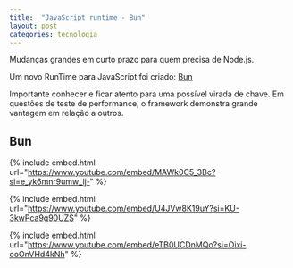 ```yaml
---
title:  "JavaScript runtime - Bun"
layout: post
categories: tecnologia 
---
```


Mudanças grandes em curto prazo para quem precisa de Node.js.  


Um novo RunTime para JavaScript foi criado: [Bun](https://bun.sh)  

Importante conhecer e ficar atento para uma possível virada de chave. Em questões de teste de performance, o framework demonstra grande vantagem em relação a outros. 

## Bun

{% include embed.html url="https://www.youtube.com/embed/MAWk0C5_3Bc?si=e_yk6mnr9umw_lj-" %}

{% include embed.html url="https://www.youtube.com/embed/U4JVw8K19uY?si=KU-3kwPca9g90UZS" %}

{% include embed.html url="https://www.youtube.com/embed/eTB0UCDnMQo?si=Oixi-ooOnVHd4kNh" %}
